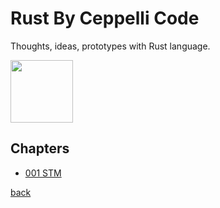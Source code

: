 # Rust By Ceppelli Code
Thoughts, ideas, prototypes with Rust language.

<img src="https://upload.wikimedia.org/wikipedia/commons/thumb/d/d5/Rust_programming_language_black_logo.svg/1024px-Rust_programming_language_black_logo.svg.png" width="100" height="100">

## Chapters

- [001 STM](001-stm/README.md)


[back](../README.md)